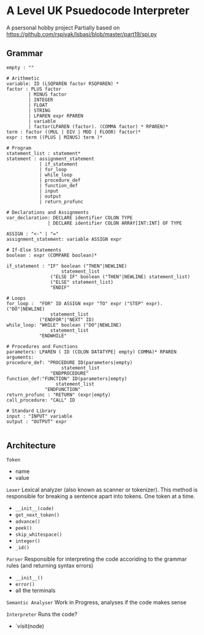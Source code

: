 # A Level UK Psuedocode Interpreter

A psersonal hobby project
Partially based on https://github.com/rspivak/lsbasi/blob/master/part19/spi.py

## Grammar

```
empty : ""

# Arithmetic
variable: ID (LSQPAREN factor RSQPAREN) *
factor : PLUS factor
        | MINUS factor
        | INTEGER 
        | FLOAT
        | STRING
        | LPAREN expr RPAREN
        | variable
        | factor(LPAREN (factor). (COMMA factor) * RPAREN)*
term : factor ((MUL | DIV | MOD | FLOOR) factor)*
expr : term ((PLUS | MINUS) term )* 

# Program
statement_list : statement*
statement : assignment_statement 
            | if_statement
            | for_loop
            | while_loop
            | procedure_def
            | function_def
            | input
            | output
            | return_profunc

# Declarations and Assignments
var_declaration: DECLARE identifier COLON TYPE
               | DECLARE identifier COLON ARRAY[INT:INT] OF TYPE

ASSIGN : "<-" | "="
assignment_statement: variable ASSIGN expr

# If-Else Statements
boolean : expr (COMPARE boolean)*

if_statement : "IF" boolean ("THEN"|NEWLINE)
                    statement_list
                ("ELSE IF" boolean ("THEN"|NEWLINE) statement_list)
                ("ELSE" statement_list)
                "ENDIF"

# Loops 
for_loop :  "FOR" ID ASSIGN expr "TO" expr ("STEP" expr). ("DO"|NEWLINE)
                statement_list
            ("ENDFOR"|"NEXT" ID)
while_loop: "WHILE" boolean ("DO"|NEWLINE)
                statement_list
            "ENDWHILE"

# Procedures and Functions
parameters: LPAREN ( ID (COLON DATATYPE| empty) COMMA)* RPAREN
arguments:
procedure_def: "PROCEDURE ID(parameters|empty)
                    statement_list
                "ENDPROCEDURE"
function_def:"FUNCTION" ID(parameters|empty)
                  statement_list
              "ENDFUNCTION"
return_profunc : "RETURN" (expr|empty)
call_procedure: "CALL" ID

# Standard Library
input : "INPUT" variable
output : "OUTPUT" expr


```
## Architecture

`Token`
 + name
 + value

`Lexer`
Lexical analyzer (also known as scanner or tokenizer).
This method is responsible for breaking a sentence apart into tokens. One token at a time.
 + `__init__(code)`
 + `get_next_token()`
 + `advance()`
 + `peek()`
 + `skip_whitespace()`
 + `integer()`
 + `_id()`

`Parser`
Responsible for interpreting the code accoriding to the grammar rules (and returning syntax errors)
+ `__init__()`
+ `error()`
+ all the terminals

`Semantic Analyser`
Work in Progress, analyses if the code makes sense

`Interpreter`
Runs the code?
+ `visit(node)